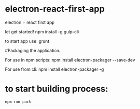 # electron-react-first-app
electron + react first app


let get started!
    npm install -g gulp-cli

to start app use:
    grunt

#Packaging the application.

For use in npm scripts: 
    npm install electron-packager --save-dev
 
For use from cli:
    npm install electron-packager -g

# to start building process:

    npm run pack
